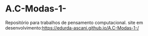 # A.C-Modas-1-
Repositório para trabalhos de  pensamento computacional. 
site em desenvolvimento:https://edurda-ascani.github.io/A.C-Modas-1-/
